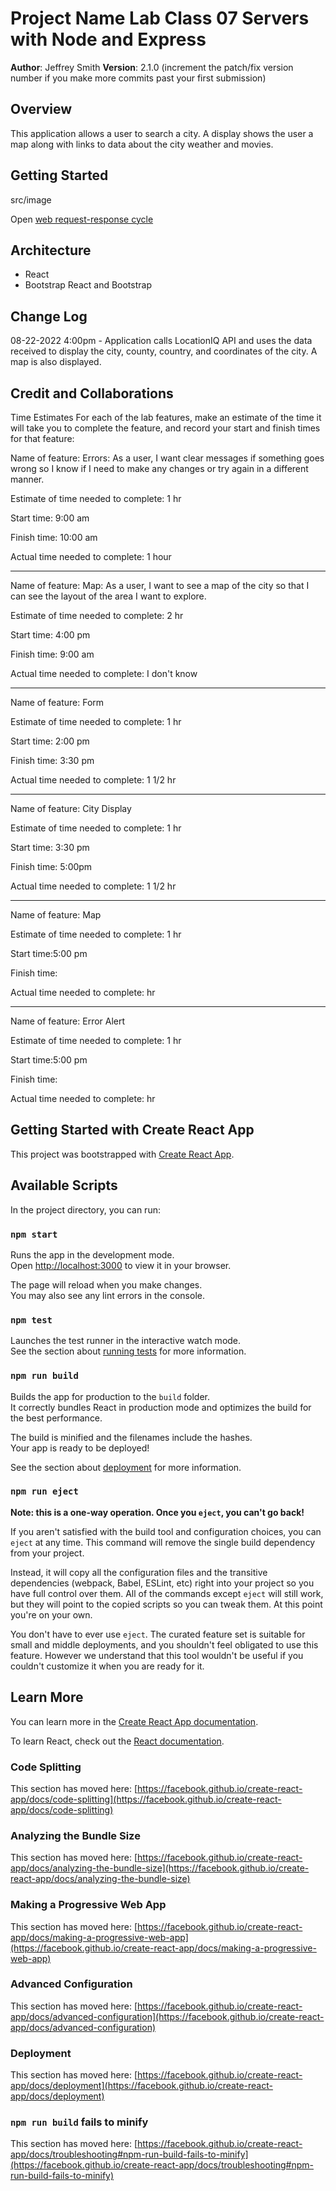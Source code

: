 # Project Name Lab Class 07 Servers with Node and Express

**Author**: Jeffrey Smith
**Version**: 2.1.0 (increment the patch/fix version number if you make more commits past your first submission)

## Overview
<!-- Provide a high level overview of what this application is and why you are building it, beyond the fact that it's an assignment for this class. (i.e. What's your problem domain?) -->
This application allows a user to search a city. A display shows the user a map along with links to data about the city weather and movies.

## Getting Started
<!-- What are the steps that a user must take in order to build this app on their own machine and get it running? -->
src/image

Open [web request-response cycle](https://slack-imgs.com/?c=1&o1=ro&url=https%3A%2F%2Fassets.v7-io.invisionapp.com%2Fassets%2FA_MGFjZjlkZDY2YjhlM2JmOSibvdD-_jjstA3A_IpYskGge-XlfkAxNpS41it356YfGvFUODIm8eUxfviUMZ1OD-Y-JvlBga87FvvO0qwdeusQytlkh5bLiPVcKheB_4C7)

## Architecture
<!-- Provide a detailed description of the application design. What technologies (languages, libraries, etc) you're using, and any other relevant design information. -->

* React
* Bootstrap React and Bootstrap

## Change Log
<!-- Use this area to document the iterative changes made to your application as each feature is successfully implemented. Use time stamps. Here's an example:

01-01-2001 4:59pm - Application now has a fully-functional express server, with a GET route for the location resource. -->

08-22-2022 4:00pm - Application calls LocationIQ API and uses the data received to display the city, county, country, and coordinates of the city. A map is also displayed.

## Credit and Collaborations
<!-- Give credit (and a link) to other people or resources that helped you build this application. -->
Time Estimates
For each of the lab features, make an estimate of the time it will take you to complete the feature, and record your start and finish times for that feature:

Name of feature: Errors: As a user, I want clear messages if something goes wrong so I know if I need to make any changes or try again in a different manner.

Estimate of time needed to complete: 1 hr

Start time: 9:00  am

Finish time: 10:00 am

Actual time needed to complete: 1 hour

---

Name of feature: Map: As a user, I want to see a map of the city so that I can see the layout of the area I want to explore.

Estimate of time needed to complete: 2 hr

Start time: 4:00 pm

Finish time: 9:00 am

Actual time needed to complete: I don't know

---

Name of feature: Form

Estimate of time needed to complete: 1 hr

Start time: 2:00 pm

Finish time: 3:30 pm

Actual time needed to complete: 1 1/2 hr

---
Name of feature: City Display

Estimate of time needed to complete: 1 hr

Start time: 3:30 pm

Finish time: 5:00pm

Actual time needed to complete: 1 1/2 hr

---

Name of feature: Map

Estimate of time needed to complete: 1 hr

Start time:5:00 pm

Finish time:

Actual time needed to complete:  hr

---

Name of feature: Error Alert

Estimate of time needed to complete: 1 hr

Start time:5:00 pm

Finish time:

Actual time needed to complete:  hr

## Getting Started with Create React App

This project was bootstrapped with [Create React App](https://github.com/facebook/create-react-app).

## Available Scripts

In the project directory, you can run:

### `npm start`

Runs the app in the development mode.\
Open [http://localhost:3000](http://localhost:3000) to view it in your browser.

The page will reload when you make changes.\
You may also see any lint errors in the console.

### `npm test`

Launches the test runner in the interactive watch mode.\
See the section about [running tests](https://facebook.github.io/create-react-app/docs/running-tests) for more information.

### `npm run build`

Builds the app for production to the `build` folder.\
It correctly bundles React in production mode and optimizes the build for the best performance.

The build is minified and the filenames include the hashes.\
Your app is ready to be deployed!

See the section about [deployment](https://facebook.github.io/create-react-app/docs/deployment) for more information.

### `npm run eject`

**Note: this is a one-way operation. Once you `eject`, you can't go back!**

If you aren't satisfied with the build tool and configuration choices, you can `eject` at any time. This command will remove the single build dependency from your project.

Instead, it will copy all the configuration files and the transitive dependencies (webpack, Babel, ESLint, etc) right into your project so you have full control over them. All of the commands except `eject` will still work, but they will point to the copied scripts so you can tweak them. At this point you're on your own.

You don't have to ever use `eject`. The curated feature set is suitable for small and middle deployments, and you shouldn't feel obligated to use this feature. However we understand that this tool wouldn't be useful if you couldn't customize it when you are ready for it.

## Learn More

You can learn more in the [Create React App documentation](https://facebook.github.io/create-react-app/docs/getting-started).

To learn React, check out the [React documentation](https://reactjs.org/).

### Code Splitting

This section has moved here: [https://facebook.github.io/create-react-app/docs/code-splitting](https://facebook.github.io/create-react-app/docs/code-splitting)

### Analyzing the Bundle Size

This section has moved here: [https://facebook.github.io/create-react-app/docs/analyzing-the-bundle-size](https://facebook.github.io/create-react-app/docs/analyzing-the-bundle-size)

### Making a Progressive Web App

This section has moved here: [https://facebook.github.io/create-react-app/docs/making-a-progressive-web-app](https://facebook.github.io/create-react-app/docs/making-a-progressive-web-app)

### Advanced Configuration

This section has moved here: [https://facebook.github.io/create-react-app/docs/advanced-configuration](https://facebook.github.io/create-react-app/docs/advanced-configuration)

### Deployment

This section has moved here: [https://facebook.github.io/create-react-app/docs/deployment](https://facebook.github.io/create-react-app/docs/deployment)

### `npm run build` fails to minify

This section has moved here: [https://facebook.github.io/create-react-app/docs/troubleshooting#npm-run-build-fails-to-minify](https://facebook.github.io/create-react-app/docs/troubleshooting#npm-run-build-fails-to-minify)
